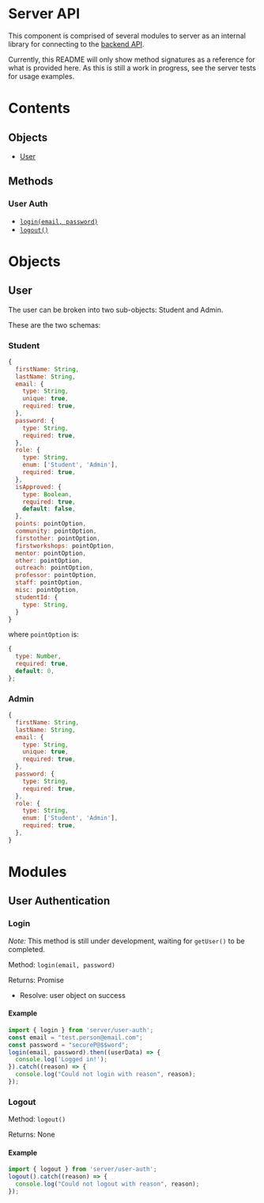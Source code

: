 # Server API

This component is comprised of several modules to server as an internal library for connecting to the [backend API](/api).

Currently, this README will only show method signatures as a reference for what is provided here. As this is still a work in progress, see the server tests for usage examples.
# Contents

## Objects
- [User](#user)

## Methods  
### User Auth
- [`login(email, password)`](#login)
- [`logout()`](#logout)


# Objects

## User
The user can be broken into two sub-objects: Student and Admin.

These are the two schemas:

### Student
```javascript
{
  firstName: String,
  lastName: String,
  email: {
    type: String,
    unique: true,
    required: true,
  },
  password: {
    type: String,
    required: true,
  },
  role: {
    type: String,
    enum: ['Student', 'Admin'],
    required: true,
  },
  isApproved: {
    type: Boolean,
    required: true,
    default: false,
  },
  points: pointOption,
  community: pointOption,
  firstother: pointOption,
  firstworkshops: pointOption,
  mentor: pointOption,
  other: pointOption,
  outreach: pointOption,
  professor: pointOption,
  staff: pointOption,
  misc: pointOption,
  studentId: {
    type: String,
  }
}
```
where `pointOption` is:
```javascript
{
  type: Number,
  required: true,
  default: 0,
};
```

### Admin

```javascript
{
  firstName: String,
  lastName: String,
  email: {
    type: String,
    unique: true,
    required: true,
  },
  password: {
    type: String,
    required: true,
  },
  role: {
    type: String,
    enum: ['Student', 'Admin'],
    required: true,
  },
}
```

# Modules

## User Authentication

### Login
*Note:* This method is still under development, waiting for `getUser()` to be completed.

Method: `login(email, password)`

Returns: Promise

- Resolve: user object on success

#### Example

```javascript
import { login } from 'server/user-auth';
const email = "test.person@email.com";
const password = "secureP@$$word";
login(email, password).then((userData) => {
  console.log('Logged in!');
}).catch((reason) => {
  console.log("Could not login with reason", reason);
});
```

### Logout

Method: `logout()`

Returns: None

#### Example

```javascript
import { logout } from 'server/user-auth';
logout().catch((reason) => {
  console.log("Could not logout with reason", reason);
});
```
